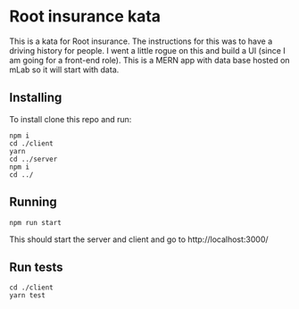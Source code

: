 # Root insurance kata

This is a kata for Root insurance. The instructions for this was to have a driving history for people. I went a little rogue on this and build a UI (since I am going for a front-end role). This is a MERN app with data base hosted on mLab so it will start with data.

## Installing

To install clone this repo and run:

```
npm i
cd ./client
yarn
cd ../server
npm i
cd ../
```

## Running

```
npm run start
```

This should start the server and client and go to http://localhost:3000/

## Run tests

```
cd ./client
yarn test
```
